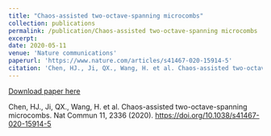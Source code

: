 ```yaml
---
title: "Chaos-assisted two-octave-spanning microcombs"
collection: publications
permalink: /publication/Chaos-assisted two-octave-spanning microcombs
excerpt: 
date: 2020-05-11
venue: 'Nature communications'
paperurl: 'https://www.nature.com/articles/s41467-020-15914-5'
citation: 'Chen, HJ., Ji, QX., Wang, H. et al. Chaos-assisted two-octave-spanning microcombs. <i>Nature communications</i> <b>11</b>, 2336 (2020).'
---
```



[Download paper here](http://academicpages.github.io/files/paper1.pdf)

Chen, HJ., Ji, QX., Wang, H. et al. Chaos-assisted two-octave-spanning microcombs. Nat Commun 11, 2336 (2020). https://doi.org/10.1038/s41467-020-15914-5
